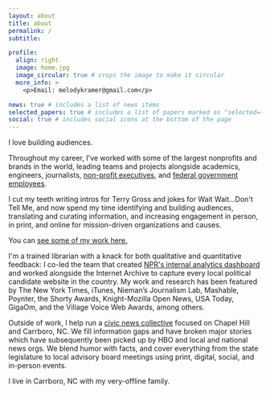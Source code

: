 ```yaml
---
layout: about
title: about
permalink: /
subtitle: 

profile:
  align: right
  image: home.jpg
  image_circular: true # crops the image to make it circular
  more_info: >
    <p>Email: melodykramer@gmail.com</p>

news: true # includes a list of news items
selected_papers: true # includes a list of papers marked as "selected={true}"
social: true # includes social icons at the bottom of the page
---
```


I love building audiences.

Throughout my career, I've worked with some of the largest nonprofits and brands in the world, leading teams and projects alongside academics, engineers, journalists, [non-profit executives](https://wikimediafoundation.org/), and [federal government employees](https://18f.gsa.gov/). 

I cut my teeth writing intros for Terry Gross and jokes for Wait Wait...Don't Tell Me, and now spend my time identifying and building audiences, translating and curating information, and increasing engagement in person, in print, and online for mission-driven organizations and causes.

You can [see some of my work here.](https://melodykramer.github.io/projects/)

I'm a trained librarian with a knack for both qualitative and quantitative feedback: I co-led the team that created [NPR's internal analytics dashboard](https://www.niemanlab.org/2014/04/building-an-analytics-culture-in-a-newsroom-how-npr-is-trying-to-expand-its-digital-thinking/) and worked alongside the Internet Archive to capture every local political candidate website in the country. My work and research has been featured by The New York Times, iTunes, Nieman’s Journalism Lab, Mashable, Poynter, the Shorty Awards, Knight-Mozilla Open News, USA Today, GigaOm, and the Village Voice Web Awards, among others. 

Outside of work, I help run a [civic news collective](https://triangleblogblog.com/) focused on Chapel Hill and Carrboro, NC. We fill information gaps and have broken major stories which have subsequently been picked up by HBO and local and national news orgs. We blend humor with facts, and cover everything from the state legislature to local advisory board meetings using print, digital, social, and in-person events.

I live in Carrboro, NC with my very-offline family.
